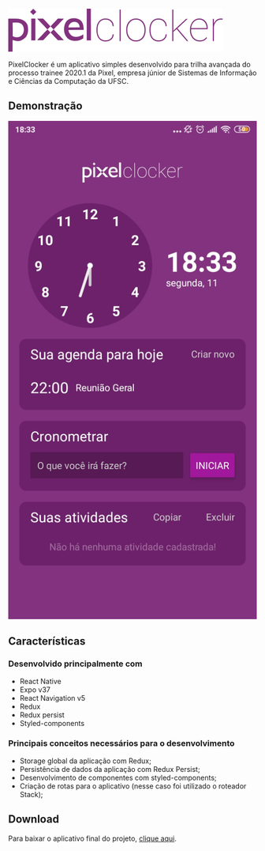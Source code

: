 ![PixelClocker](https://raw.githubusercontent.com/higorpo/pixelclocker/master/_github/logo.png?token=ALBORGLITIYCGXAWBPZOUW26XHDLU)

PixelClocker é um aplicativo simples desenvolvido para trilha avançada do processo trainee 2020.1 da Pixel, empresa júnior de Sistemas de Informação e Ciências da Computação da UFSC.

## Demonstração
![Print do aplicativo](https://raw.githubusercontent.com/higorpo/pixelclocker/master/_github/screen.jpg?token=ALBORGKWQBFWCOT7SOMWEQC6XHEJC|width=100px)

## Características

### Desenvolvido principalmente com
* React Native 
* Expo v37
* React Navigation v5
* Redux
* Redux persist
* Styled-components
### Principais conceitos necessários para o desenvolvimento

* Storage global da aplicação com Redux;
* Persistência de dados da aplicação com Redux Persist;
* Desenvolvimento de componentes com styled-components;
* Criação de rotas para o aplicativo (nesse caso foi utilizado o roteador Stack);

## Download

Para baixar o aplicativo final do projeto, [clique aqui](https://exp-shell-app-assets.s3.us-west-1.amazonaws.com/android/@higorpo/PixelClocker-443f3c24e24c45ee8feb67114b40363d-signed.apk).
